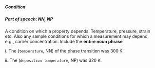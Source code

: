 ##### Condition

##### Part of speech: NN, NP

A condition on which a property depends. Temperature, pressure, strain etc. Also any sample conditions for which a
measurement may depend, e.g., carrier concentration. Include the **entire noun phrase**.

i. The (`temperature`, NN) of the phase transition was 300 K

ii. The (`deposition temperature`, NP) was 320 K.

